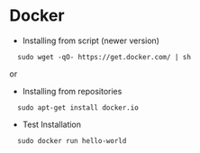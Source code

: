 # Docker

- Installing from script (newer version)
```
  sudo wget -qO- https://get.docker.com/ | sh
```

or  

- Installing from repositories
```
  sudo apt-get install docker.io
```

- Test Installation
```
  sudo docker run hello-world
```

